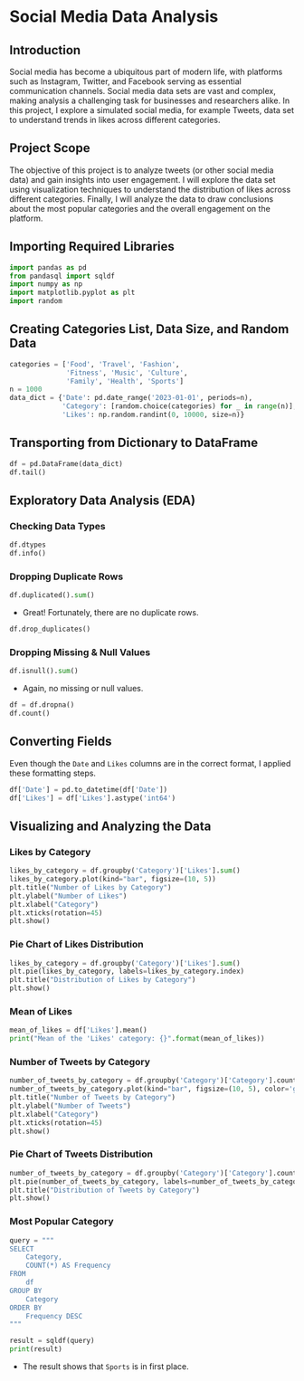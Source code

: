 # Social Media Data Analysis

## Introduction

Social media has become a ubiquitous part of modern life, with platforms such as Instagram, Twitter, and Facebook serving as essential communication channels. Social media data sets are vast and complex, making analysis a challenging task for businesses and researchers alike. In this project, I explore a simulated social media, for example Tweets, data set to understand trends in likes across different categories.

## Project Scope

The objective of this project is to analyze tweets (or other social media data) and gain insights into user engagement. I will explore the data set using visualization techniques to understand the distribution of likes across different categories. Finally, I will analyze the data to draw conclusions about the most popular categories and the overall engagement on the platform.

## Importing Required Libraries

```python
import pandas as pd
from pandasql import sqldf
import numpy as np
import matplotlib.pyplot as plt
import random
```

## Creating Categories List, Data Size, and Random Data

```python
categories = ['Food', 'Travel', 'Fashion',
              'Fitness', 'Music', 'Culture',
              'Family', 'Health', 'Sports']
n = 1000
data_dict = {'Date': pd.date_range('2023-01-01', periods=n),
             'Category': [random.choice(categories) for _ in range(n)],
             'Likes': np.random.randint(0, 10000, size=n)}
```

## Transporting from Dictionary to DataFrame

```python
df = pd.DataFrame(data_dict)
df.tail()
```

## Exploratory Data Analysis (EDA)

### Checking Data Types

```python
df.dtypes
df.info()
```

### Dropping Duplicate Rows

```python
df.duplicated().sum()
```
- Great! Fortunately, there are no duplicate rows.

```python
df.drop_duplicates()
```

### Dropping Missing & Null Values

```python
df.isnull().sum()
```
- Again, no missing or null values.

```python
df = df.dropna()
df.count()
```

## Converting Fields

Even though the `Date` and `Likes` columns are in the correct format, I applied these formatting steps.

```python
df['Date'] = pd.to_datetime(df['Date'])
df['Likes'] = df['Likes'].astype('int64')
```

## Visualizing and Analyzing the Data

### Likes by Category

```python
likes_by_category = df.groupby('Category')['Likes'].sum()
likes_by_category.plot(kind="bar", figsize=(10, 5))
plt.title("Number of Likes by Category")
plt.ylabel("Number of Likes")
plt.xlabel("Category")
plt.xticks(rotation=45)
plt.show()
```

### Pie Chart of Likes Distribution

```python
likes_by_category = df.groupby('Category')['Likes'].sum()
plt.pie(likes_by_category, labels=likes_by_category.index)
plt.title("Distribution of Likes by Category")
plt.show()
```

### Mean of Likes

```python
mean_of_likes = df['Likes'].mean()
print("Mean of the 'Likes' category: {}".format(mean_of_likes))
```

### Number of Tweets by Category

```python
number_of_tweets_by_category = df.groupby('Category')['Category'].count()
number_of_tweets_by_category.plot(kind="bar", figsize=(10, 5), color='green')
plt.title("Number of Tweets by Category")
plt.ylabel("Number of Tweets")
plt.xlabel("Category")
plt.xticks(rotation=45)
plt.show()
```

### Pie Chart of Tweets Distribution

```python
number_of_tweets_by_category = df.groupby('Category')['Category'].count()
plt.pie(number_of_tweets_by_category, labels=number_of_tweets_by_category.index)
plt.title("Distribution of Tweets by Category")
plt.show()
```

### Most Popular Category

```python
query = """
SELECT
    Category,
    COUNT(*) AS Frequency
FROM
    df
GROUP BY
    Category
ORDER BY
    Frequency DESC
"""

result = sqldf(query)
print(result)
```

- The result shows that `Sports` is in first place.
